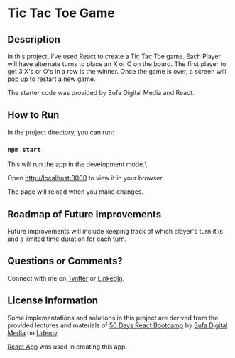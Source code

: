 # Tic Tac Toe Game

## Description

In this project, I've used React to create a Tic Tac Toe game. Each Player will have alternate turns to place an X or O on the board. The first player to get 3 X's or O's in a row is the winner. Once the game is over, a screen will pop up to restart a new game.

The starter code was provided by Sufa Digital Media and React.

## How to Run

In the project directory, you can run:

### `npm start`

This will run the app in the development mode.\

Open [http://localhost:3000](http://localhost:3000) to view it in your browser.

The page will reload when you make changes.

## Roadmap of Future Improvements

Future improvements will include keeping track of which player's turn it is and a limited time duration for each turn.

## Questions or Comments?

Connect with me on [Twitter](https://twitter.com/kristinedugan) or [LinkedIn](https://linkedin.com/in/kristinedugan).

## License Information

Some implementations and solutions in this project are derived from the provided lectures and materials of [50 Days React Bootcamp](https://www.udemy.com/course/build-real-world-react-programming-projects/) by [Sufa Digital Media](https://www.udemy.com/user/sufa-digital-media/) on [Udemy](https://www.udemy.com/).

[React App](https://github.com/facebook/create-react-app) was used in creating this app.
